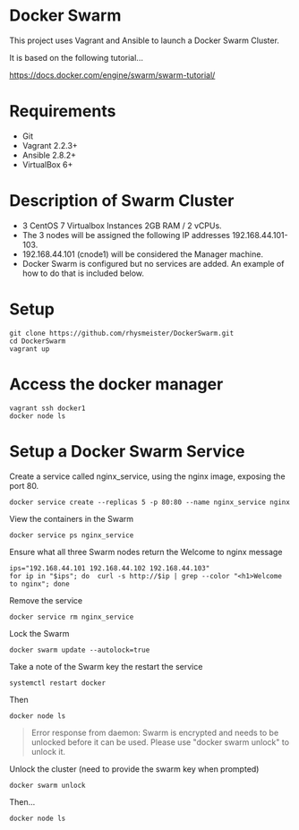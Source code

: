 # Docker Swarm

This project uses Vagrant and Ansible to launch a Docker Swarm Cluster.

It is based on the following tutorial...

https://docs.docker.com/engine/swarm/swarm-tutorial/

# Requirements

* Git
* Vagrant 2.2.3+
* Ansible 2.8.2+
* VirtualBox 6+

# Description of Swarm Cluster

* 3 CentOS 7 Virtualbox Instances 2GB RAM / 2 vCPUs.
* The 3 nodes will be assigned the following IP addresses 192.168.44.101-103.
* 192.168.44.101 (cnode1) will be considered the Manager machine.
* Docker Swarm is configured but no services are added. An example of how to do that is included below.

# Setup

```
git clone https://github.com/rhysmeister/DockerSwarm.git
cd DockerSwarm
vagrant up
```

# Access the docker manager

```
vagrant ssh docker1
docker node ls
```

# Setup a Docker Swarm Service

Create a service called nginx_service, using the nginx image, exposing the port 80.

```
docker service create --replicas 5 -p 80:80 --name nginx_service nginx
```

View the containers in the Swarm

```
docker service ps nginx_service
```

Ensure what all three Swarm nodes return the Welcome to nginx message

```
ips="192.168.44.101 192.168.44.102 192.168.44.103"
for ip in "$ips"; do  curl -s http://$ip | grep --color "<h1>Welcome to nginx"; done
```

Remove the service

```
docker service rm nginx_service
```

Lock the Swarm

```
docker swarm update --autolock=true
```
Take a note of the Swarm key the restart the service

```
systemctl restart docker
```

Then

```
docker node ls
```

> Error response from daemon: Swarm is encrypted and needs to be unlocked before it can be used. Please use "docker swarm unlock" to unlock it.

Unlock the cluster (need to provide the swarm key when prompted)

```
docker swarm unlock
```

Then...

```
docker node ls
```
